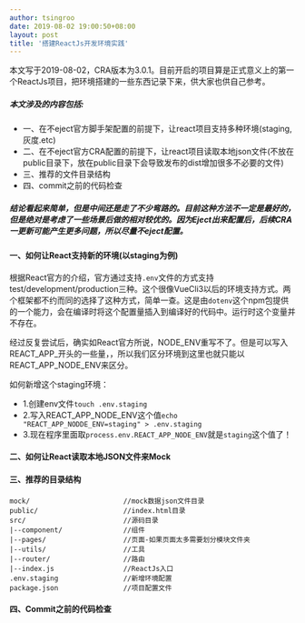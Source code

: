 ```yaml
---
author: tsingroo
date: 2019-08-02 19:00:50+08:00
layout: post
title: '搭建ReactJs开发环境实践'
---
```


本文写于2019-08-02，CRA版本为3.0.1。目前开启的项目算是正式意义上的第一个ReactJs项目，把环境搭建的一些东西记录下来，供大家也供自己参考。

##### 本文涉及的内容包括:
* 一、在不eject官方脚手架配置的前提下，让react项目支持多种环境(staging,灰度.etc)
* 二、在不eject官方CRA配置的前提下，让react项目读取本地json文件(不放在public目录下，放在public目录下会导致发布的dist增加很多不必要的文件)
* 三、推荐的文件目录结构
* 四、commit之前的代码检查


##### 结论看起来简单，但是中间还是走了不少弯路的。目前这种方法不一定是最好的，但是绝对是考虑了一些场景后做的相对较优的。因为Eject出来配置后，后续CRA一更新可能产生更多问题，所以尽量不eject配置。

#### 一、如何让React支持新的环境(以staging为例)

根据React官方的介绍，官方通过支持```.env```文件的方式支持test/development/production三种。这个很像VueCli3以后的环境支持方式。两个框架都不约而同的选择了这种方式，简单一查。这是由```dotenv```这个npm包提供的一个能力，会在编译时将这个配置量插入到编译好的代码中。运行时这个变量并不存在。

经过反复尝试后，确实如React官方所说，NODE_ENV重写不了。但是可以写入REACT_APP_开头的一些量，，所以我们区分环境到这里也就只能以REACT_APP_NODE_ENV来区分。

如何新增这个staging环境：
* 1.创建env文件```touch .env.staging```
* 2.写入REACT_APP_NODE_ENV这个值```echo "REACT_APP_NODDE_ENV=staging" > .env.staging```
* 3.现在程序里面取```process.env.REACT_APP_NODE_ENV```就是```staging```这个值了！


#### 二、如何让React读取本地JSON文件来Mock



#### 三、推荐的目录结构
```
mock/                       //mock数据json文件目录
public/                     //index.html目录
src/                        //源码目录
|--component/               //组件
|--pages/                   //页面-如果页面太多需要划分模块文件夹
|--utils/                   //工具
|--router/                  //路由
|--index.js                 //ReactJs入口
.env.staging                //新增环境配置
package.json                //项目配置文件
```


#### 四、Commit之前的代码检查
